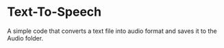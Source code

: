 # Text-To-Speech
A simple code that converts a text file into audio format and saves it to the Audio folder.
